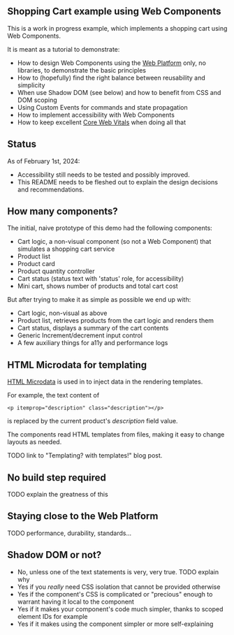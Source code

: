 Shopping Cart example using Web Components
---

This is a work in progress example, which implements a shopping cart using Web Components.

It is meant as a tutorial to demonstrate:

- How to design Web Components using the [Web Platform](https://en.wikipedia.org/wiki/Web_platform) only, no libraries, to demonstrate the basic principles
- How to (hopefully) find the right balance between reusability and simplicity
- When use Shadow DOM (see below) and how to benefit from CSS and DOM scoping
- Using Custom Events for commands and state propagation
- How to implement accessibility with Web Components
- How to keep excellent [Core Web Vitals](https://pagespeed.web.dev/analysis/https-opensource-adobe-com-web-platform-zoo-examples-web-components-cart/93ktr4lvg8?form_factor=mobile) when doing all that

## Status

As of February 1st, 2024:

- Accessibility still needs to be tested and possibly improved.
- This README needs to be fleshed out to explain the design decisions and recommendations.

## How many components?

The initial, naive prototype of this demo had the following components:

- Cart logic, a non-visual component (so not a Web Component) that simulates a shopping cart service
- Product list
- Product card
- Product quantity controller
- Cart status (status text with 'status' role, for accessibility)
- Mini cart, shows number of products and total cart cost

But after trying to make it as simple as possible we end up with:

- Cart logic, non-visual as above
- Product list, retrieves products from the cart logic and renders them
- Cart status, displays a summary of the cart contents
- Generic Increment/decrement input control
- A few auxiliary things for a11y and performance logs

## HTML Microdata for templating

[HTML Microdata](https://developer.mozilla.org/en-US/docs/Web/HTML/Microdata)
is used in to inject data in the rendering templates. 

For example, the text content of

    <p itemprop="description" class="description"></p>

is replaced by the current product's _description_ field value.

The components read HTML templates from files, making it easy to change layouts as needed.

TODO link to "Templating? with templates!" blog post.

## No build step required

TODO explain the greatness of this

## Staying close to the Web Platform

TODO performance, durability, standards...

## Shadow DOM or not?

- No, unless one of the text statements is very, very true. TODO explain why
- Yes if you _really_ need CSS isolation that cannot be provided otherwise
- Yes if the component's CSS is complicated or "precious" enough to warrant having it local to the component
- Yes if it makes your component's code much simpler, thanks to scoped element IDs for example
- Yes if it makes using the component simpler or more self-explaining